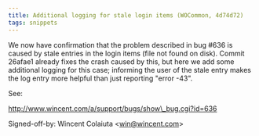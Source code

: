 ```yaml
---
title: Additional logging for stale login items (WOCommon, 4d74d72)
tags: snippets
---
```


We now have confirmation that the problem described in bug \#636 is caused by stale entries in the login items (file not found on disk). Commit 26afae1 already fixes the crash caused by this, but here we add some additional logging for this case; informing the user of the stale entry makes the log entry more helpful than just reporting "error -43".

See:

http://www.wincent.com/a/support/bugs/show\_bug.cgi?id=636

Signed-off-by: Wincent Colaiuta &lt;win@wincent.com&gt;
